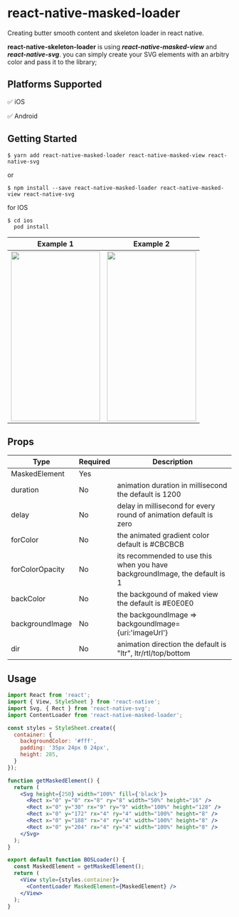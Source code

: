 # react-native-masked-loader

Creating butter smooth content and skeleton loader in react native.

**react-native-skeleton-loader** is using ***react-native-masked-view*** and ***react-native-svg***.
you can simply create your SVG elements with an arbitry color and pass it to the library;

## Platforms Supported

:white_check_mark: iOS

:white_check_mark: Android


## Getting Started

```
$ yarn add react-native-masked-loader react-native-masked-view react-native-svg
```

or

```
$ npm install --save react-native-masked-loader react-native-masked-view react-native-svg
```

for IOS

```
$ cd ios
  pod install
```
Example 1                  |  Example 2
:-------------------------:|:-------------------------:
<img src="https://github.com/salmansalary/react-native-masked-loader/blob/master/preview.gif" width="200" height="380">  |  <img src="https://github.com/salmansalary/react-native-masked-loader/blob/master/preview2.gif" width="200" height="380">



## Props

| Type            | Required | Description                                                                             |
|-----------------|----------|-----------------------------------------------------------------------------------------|
| MaskedElement   | Yes      |                                                                                         |
| duration        | No       | animation duration in millisecond the default is 1200                                   |
| delay           | No       | delay in millisecond for every round of animation default is zero                       |
| forColor        | No       | the animated gradient color default is #CBCBCB                                          |
| forColorOpacity | No       | its recommended to use this when you have backgroundImage, the default is 1             |
| backColor       | No       | the backgound of maked view the default is #E0E0E0                                      |
| backgroundImage | No       | the backgoundImage =>  backgoundImage={uri:'imageUrl'}                                  |
| dir             | No       | animation direction the default is "ltr",  ltr/rtl/top/bottom                           |


## Usage

```jsx
import React from 'react';
import { View, StyleSheet } from 'react-native';
import Svg, { Rect } from 'react-native-svg';
import ContentLoader from 'react-native-masked-loader';

const styles = StyleSheet.create({
  container: {
    backgroundColor: '#fff',
    padding: '35px 24px 0 24px',
    height: 285,
  }
});

function getMaskedElement() {
  return (
    <Svg height={250} width="100%" fill={'black'}>
      <Rect x="0" y="0" rx="8" ry="8" width="50%" height="16" />
      <Rect x="0" y="30" rx="9" ry="9" width="100%" height="128" />
      <Rect x="0" y="172" rx="4" ry="4" width="100%" height="8" />
      <Rect x="0" y="188" rx="4" ry="4" width="100%" height="8" />
      <Rect x="0" y="204" rx="4" ry="4" width="100%" height="8" />
    </Svg>
  );
}

export default function BOSLoader() {
  const MaskedElement = getMaskedElement();
  return (
    <View style={styles.container}>
      <ContentLoader MaskedElement={MaskedElement} />
    </View>
  );
}

```
